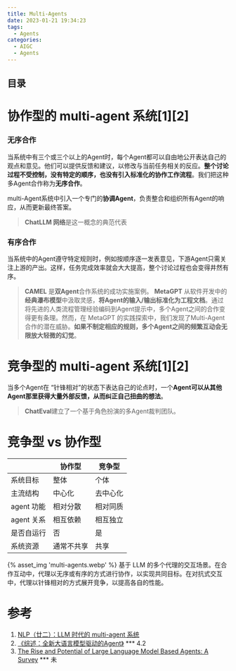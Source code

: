 ```yaml
---
title: Multi-Agents
date: 2023-01-21 19:34:23
tags:
  - Agents
categories:
  - AIGC  
  - Agents
---
```


<p></p>
<!-- more -->

## 目录
<!-- toc -->


# 协作型的 multi-agent 系统[1][2]
### 无序合作
当系统中有三个或三个以上的Agent时，每个Agent都可以自由地公开表达自己的观点和意见。他们可以提供反馈和建议，以修改与当前任务相关的反应。**整个讨论过程不受控制，没有特定的顺序，也没有引入标准化的协作工作流程**。我们把这种多Agent合作称为**无序合作**。

multi-Agent系统中引入一个专门的**协调Agent**，负责整合和组织所有Agent的响应，从而更新最终答案。

> **ChatLLM 网络**是这一概念的典范代表

### 有序合作
当系统中的Agent遵守特定规则时，例如按顺序逐一发表意见，下游Agent只需关注上游的产出。这样，任务完成效率就会大大提高，整个讨论过程也会变得井然有序。

> **CAMEL** 是**双Agent**合作系统的成功实施案例。
> **MetaGPT** 从软件开发中的**经典瀑布模型**中汲取灵感，**将Agent的输入/输出标准化为工程文档**。通过将先进的人类流程管理经验编码到Agent提示中，多个Agent之间的合作变得更有条理。然而，在 MetaGPT 的实践探索中，我们发现了Multi-Agent合作的潜在威胁。**如果不制定相应的规则，多个Agent之间的频繁互动会无限放大轻微的幻觉**。

# 竞争型的 multi-agent 系统[1][2]

当多个Agent在 “针锋相对”的状态下表达自己的论点时，一个**Agent可以从其他Agent那里获得大量外部反馈，从而纠正自己扭曲的想法**。

> **ChatEval**建立了一个基于角色扮演的多Agent裁判团队。


# 竞争型 vs 协作型

|            | 协作型     | 竞争型   |
| ---------- | ---------- | -------- |
| 系统目标   | 整体       | 个体     |
| 主流结构   | 中心化     | 去中心化 |
| agent 功能 | 相对分散   | 相对同质 |
| agent 关系 | 相互依赖   | 相互独立 |
| 是否自运行 | 否         | 是       |
| 系统资源   | 通常不共享 | 共享     |

{%  asset_img 'multi-agents.webp' %}
基于 LLM 的多个代理的交互场景。在合作互动中，代理以无序或有序的方式进行协作，以实现共同目标。在对抗式交互中，代理以针锋相对的方式展开竞争，以提高各自的性能。

# 参考
1. [NLP（廿二）：LLM 时代的 multi-agent 系统](https://zhuanlan.zhihu.com/p/665644399?)
2. [《综述：全新大语言模型驱动的Agent》](https://zhuanlan.zhihu.com/p/656676717)  *** 4.2
100. [The Rise and Potential of Large Language Model Based Agents: A Survey](https://github.com/WooooDyy/LLM-Agent-Paper-List) *** 未

